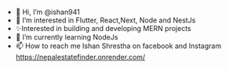 - 👋 Hi, I’m @ishan941
- 👀 I’m interested in Flutter, React,Next, Node and NestJs
- ✨Interested in building and developing MERN projects
- 🌱 I’m currently learning NodeJs
- 📫 How to reach me Ishan Shrestha on facebook and Instagram
https://nepalestatefinder.onrender.com/

<!---
ishan941/ishan941 is a ✨ special ✨ repository because its `README.md` (this file) appears on your GitHub profile.
You can click the Preview link to take a look at your changes.
--->
